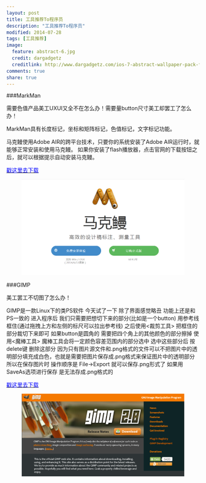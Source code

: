```yaml
---
layout: post
title: 工具推荐To程序员
description: "工具推荐To程序员"
modified: 2014-07-28
tags: [工具推荐]
image:
  feature: abstract-6.jpg
  credit: dargadgetz
  creditlink: http://www.dargadgetz.com/ios-7-abstract-wallpaper-pack-for-iphone-5-and-ipod-touch-retina/
comments: true
share: true
---
```


###MarkMan

需要色值产品美工UXUI又全不在怎么办！需要量button尺寸美工却罢工了怎么办！

MarkMan具有长度标记，坐标和矩阵标记，色值标记，文字标记功能。

马克鳗使用Adobe AIR的跨平台技术，只要你的系统安装了Adobe AIR运行时，就能够正常安装和使用马克鳗。
如果你安装了flash播放器，点击官网的下载按钮之后，就可以根据提示自动安装马克鳗。

<a href="http://www.getmarkman.com/" target="_blank"><font color="blue" >戳这里去下载</font></a>

<div style="align-text:center">
    <figure>
        <a href="/images/blog/markman.png"><img src="/images/blog/markman.png"/></a>
    </figure>
</div>

###GIMP

美工罢工不切图了怎么办！

GIMP是一款Linux下的类PS软件 今天试了一下 除了界面感觉略丑 功能上还是和PS一致的
进入程序后 我们只需要把想切下来的部分(比如是一个button) 用参考线框住(通过拖拽上方和左侧的标尺可以拉出参考线) 之后使用<裁剪工具> 把框住的部分裁切下来即可 如果button是圆角的 需要把四个角上的其他颜色的部分擦掉 使用<魔棒工具> 魔棒工具会将一定颜色容差范围内的部分选中 选中这些部分后 按delete键 删除这部分
因为只有图片源文件和.png格式的文件可以不把图片中的透明部分填充成白色，也就是需要把图片保存成.png格式来保证图片中的透明部分 所以在保存图片时 操作顺序是 File->Export 就可以保存.png形式了 如果用SaveAs选项进行保存 是无法存成.png格式的

<a href="http://www.gimp.org/" target="_blank"><font color="blue" >戳这里去下载</font></a>

<div style="align-text:center">
    <figure>
        <a href="/images/blog/gimp.png"><img src="/images/blog/gimp.png" /></a>
    </figure>
</div>